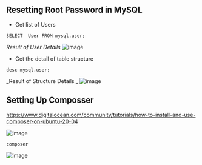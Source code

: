 ## Resetting Root Password in MySQL

- Get list of Users
```
SELECT  User FROM mysql.user;
```
_Result of User Details_
![image](https://user-images.githubusercontent.com/111234771/210124826-1d94f358-7d3a-41f6-af3d-cd8cdfcf67b5.png)

- Get the detail of table structure
```
desc mysql.user;
``` 
_Result of Structure Details _
![image](https://user-images.githubusercontent.com/111234771/210124870-a5cc2215-917d-42d6-a75a-aad77521e56e.png)


## Setting Up Composser

https://www.digitalocean.com/community/tutorials/how-to-install-and-use-composer-on-ubuntu-20-04


![image](https://user-images.githubusercontent.com/111234771/210087701-f5c23d89-2bd1-4e2c-bee6-90469844bf9c.png)

```
composer
```
![image](https://user-images.githubusercontent.com/111234771/210087838-a8da959f-ce1c-4e38-b774-82560c8c4973.png)
